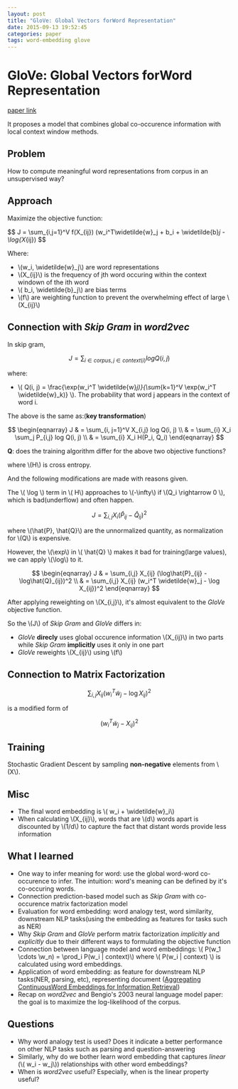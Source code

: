```yaml
---
layout: post
title: "GloVe: Global Vectors forWord Representation"
date: 2015-09-13 19:52:45
categories: paper
tags: word-embedding glove
---
```


# GloVe: Global Vectors forWord Representation

[paper link](http://www-nlp.stanford.edu/pubs/glove.pdf)

It proposes a model that combines global co-occurence information with local context window methods.

## Problem

How to compute meaningful word representations from corpus in an unsupervised way?

## Approach

Maximize the objective function:

$$ J = \sum_{i,j=1}^V f(X_{ij}) (w_i^T\widetilde{w}_j + b_i + \widetilde{b}_j - \log{X_{ij}) $$

Where:

- \\(w_i,  \widetilde{w}_j\\) are word representations
- \\(X_{ij}\\) is the frequency of jth word occuring within the context windown of the ith word
- \\( b_i, \widetilde{b}_j\\) are bias terms
- \\(f\\) are weighting function to prevent the overwhelming effect of large \\(X_{ij}\\)


## Connection with *Skip Gram* in *word2vec* 

In skip gram,

$$ J = \sum_{i \in corpus, j \in context(i)} log Q(i, j) $$

where:

- \\( Q(i, j) = \frac{\exp(w_i^T \widetilde{w}_j)}{\sum_{k=1}^V \exp(w_i^T \widetilde{w}_k)} \\). The probability that word j appears in the context of word i.

The above is the same as:(**key transformation**)

$$
\begin{eqnarray}
 J & = \sum_{i, j=1}^V X_{i,j} log Q(i, j) \\
   & = \sum_{i} X_i \sum_j  P_{i,j} log Q(i, j) \\
   & = \sum_{i} X_i H(P_i, Q_i)
\end{eqnarray}
$$

**Q**: does the training algorithm differ for the above two objective functions?

where \\(H\\) is cross entropy.

And the following modifications are made with reasons given.

The \\( \log \\) term in \\( H\\) approaches to \\(-\infty\\) if \\(Q_i \rightarrow 0 \\), which is bad(underflow) and often happen.

$$ J = \sum_{i,j} X_i (\hat{P}_{ij} - \hat{Q}_{ij})^2$$

where \\(\hat{P}, \hat{Q}\\) are the unnormalized quantity, as normalization for \\(Q\\) is expensive.

However, the \\(\exp\\) in \\( \hat{Q} \\) makes it bad for training(large values), we can apply \\(\log\\) to it. 

$$
\begin{eqnarray}
J & = \sum_{i,j} X_{ij} (\log\hat{P}_{ij} - \log\hat{Q}_{ij})^2 \\
  & = \sum_{i,j} X_{ij} (w_i^T \widetilde{w}_j - \log X_{ij})^2 
\end{eqnarray}
$$

After applying reweighting on \\(X_{i,j}\\), it's almost equivalent to the *GloVe* objective function.

So the \\(J\\) of *Skip Gram* and *GloVe* differs in:

- *GloVe* **direcly** uses global occurence information \\(X_{ij}\\) in two parts while *Skip Gram* **implicitly** uses it only in one part
- *GloVe* reweights \\(X_{ij}\\) using \\(f\\)


## Connection to Matrix Factorization

$$ \sum_{i,j} X_{ij} (w_i^T \widetilde{w}_j - \log X_{ij})^2 $$

is a modified form of

$$ (w_i^T \widetilde{w}_j - X_{ij})^2 $$

## Training

Stochastic Gradient Descent by sampling **non-negative** elements from \\(X\\).


## Misc

- The final word embedding is \\( w_i + \widetilde{w}_i\\)
- When calculating \\(X_{ij}\\), words that are \\(d\\) words apart is discounted by \\(1/d\\) to capture the fact that distant words provide less information


## What I learned

- One way to infer meaning for word: use the global word-word co-occurence to infer. The intuition: word's meaning can be defined by it's co-occuring words.
- Connection prediction-based model such as *Skip Gram* with co-occurence matrix factorization model
- Evaluation for word embedding: word analogy test, word similarity, downstream NLP tasks(using the embedding as features for tasks such as NER)
- Why *Skip Gram* and *GloVe* perform matrix factorization *implicitly* and *explicitly* due to their different ways to formulating the objective function
- Connection between language model and word embeddings: \\( P(w_1 \cdots \w_n) = \prod_i P(w_i \| context)\\) where \\( P(w_i \| context) \\) is calculated using word embeddings.
- Application of word embedding: as feature for downstream NLP tasks(NER, parsing, etc), representing document ([Aggregating ContinuousWord Embeddings for Information Retrieval](http://www.aclweb.org/anthology/W13-3212))
- Recap on *word2vec* and Bengio's 2003 neural language model paper: the goal is to maximize the log-likelihood of the corpus.

## Questions

- Why word analogy test is used? Does it indicate a better performance on other NLP tasks such as parsing and question-answering
- Similarly, why do we bother learn word embedding that captures *linear* (\\( w_i - w_j\\)) relationships with other word embeddings?
- When is *word2vec* useful? Especially, when is the linear property useful?
